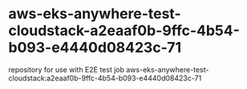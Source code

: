 # aws-eks-anywhere-test-cloudstack-a2eaaf0b-9ffc-4b54-b093-e4440d08423c-71
repository for use with E2E test job aws-eks-anywhere-test-cloudstack:a2eaaf0b-9ffc-4b54-b093-e4440d08423c-71
